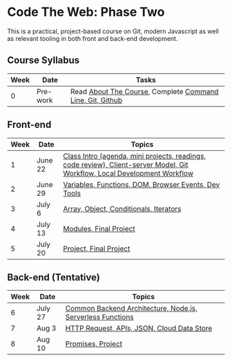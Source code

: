 # Code The Web: Phase Two

This is a practical, project-based course on Git, modern Javascript as well as relevant tooling in both front and back-end development.

## Course Syllabus 

| Week | Date | Tasks |
| --- | --- | --- |
| 0 | Pre-work | Read [About The Course](./week-zero/about.md), Complete [Command Line, Git, Github](./week-zero) 

## Front-end

| Week | Date | Topics |
| --- | --- | --- |
| 1 | June 22 | [Class Intro (agenda, mini projects, readings, code review), Client-server Model, Git Workflow, Local Development Workflow](./week-one/javascript-dom/) |
| 2 | June 29 | [Variables, Functions, DOM, Browser Events, Dev Tools](./week-two/javascript-dom/) |
| 3 | July 6 | [Array, Object, Conditionals, Iterators](./week-three/) |
| 4 | July 13 | [Modules, Final Project](./week-four/) |
| 5 | July 20 | [Project, Final Project](./week-five/) |

## Back-end (Tentative)

| Week | Date | Topics |
| --- | --- | --- |
| 6 | July 27 | [Common Backend Architecture, Node.js, Serverless Functions](./week-six/) |
| 7 | Aug 3 | [HTTP Request, APIs, JSON, Cloud Data Store](./week-seven/) |
| 8 | Aug 10 | [Promises, Project](./week-eight/) |
